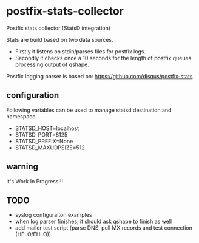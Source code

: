 postfix-stats-collector
=======================
Postfix stats collector (StatsD integration)

Stats are build based on two data sources.
- Firstly it listens on stdin/parses files for postfix logs.
- Secondly it checks once a 10 seconds for the length of postfix queues processing output of qshape.

Postfix logging parser is based on: https://github.com/disqus/postfix-stats


configuration
-------------
Following variables can be used to manage statsd destination and namespace
- STATSD_HOST=localhost
- STATSD_PORT=8125
- STATSD_PREFIX=None
- STATSD_MAXUDPSIZE=512


warning
-------
It's Work In Progress!!!


TODO
----
- syslog configuraiton examples
- when log parser finishes, it should ask qshape to finish as well
- add mailer test script (parse DNS, pull MX records and test connection (HELO/EHLO))
